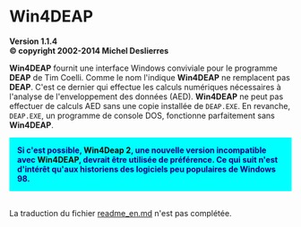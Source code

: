 

# **Win4DEAP**

**Version 1.1.4**  
**© copyright 2002-2014 Michel Deslierres**
 

**Win4DEAP** fournit une interface Windows conviviale pour le programme **DEAP** de Tim Coelli. Comme le nom l'indique **Win4DEAP** ne remplacent pas **DEAP**. C'est ce dernier qui effectue les calculs numériques nécessaires à l'analyse de l'enveloppement des données (AED). **Win4DEAP** ne peut pas effectuer de calculs AED sans une copie installée de `DEAP.EXE`. En revanche, `DEAP.EXE`, un programme de console DOS, fonctionne parfaitement sans **Win4DEAP**.

<div style="background: cyan; color: navy; font-weight: bold; padding: 1em;">
Si c'est possible, <span style="color: black">Win4Deap 2</span>, une nouvelle version incompatible avec <span style="color: black">Win4DEAP</span>, devrait être utilisée de préférence. Ce qui suit n'est d'intérêt qu'aux historiens des logiciels peu populaires de Windows 98.
</div>

<br/>

La traduction du fichier [readme_en.md](readme_en.md) n'est pas complétée.
